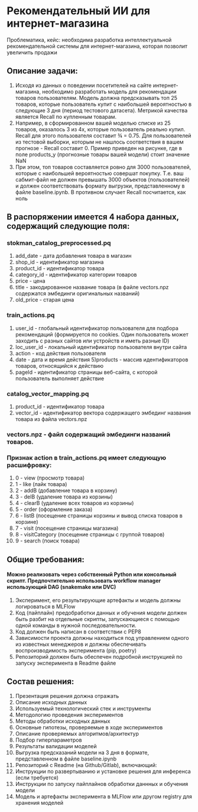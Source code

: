 # Рекомендательный ИИ для интернет-магазина

Проблематика, кейс: необходима разработка интеллектуальной рекомендательной системы для интернет-магазина, которая позволит увеличить продажи

## Описание задачи:

1. Исходя из данных о поведении посетителей на сайте интернет-магазина, необходимо разработать модель для рекомендации товаров пользователям. Модель должна предсказывать топ 25 товаров, которые пользователь купит с наибольшей вероятностью в следующие 3 дня (период тестового датасета). Метрикой качества является Recall по купленным товарам.
2. Например, в сформированном вашей моделью списке из 25 товаров, оказалось 3 из 4х, которые пользователь реально купил. Recall для этого пользователя составит ¾ = 0.75.
Для пользователей из тестовой выборки, которым не нашлось соответствия в вашем прогнозе - Recall составит 0. Пример приведен на рисунке, где в поле products_y (прогнозные товары вашей модели) стоит значение NaN
3. При этом, топ товаров составляется ровно для 3000 пользователей, которые с наибольшей вероятностью совершат покупку. Т.е. ваш сабмит-файл не должен превышать 3000 объектов (пользователей) и должен соответствовать формату выгрузки, представленному в файле baseline.ipynb. В противном случает Recall посчитается, как ноль

## В распоряжении имеется 4 набора данных, содержащий следующие поля:

### stokman_catalog_preprocessed.pq

1) add_date - дата добавления товара в магазин
2) shop_id - идентификатор магазина
3) product_id - идентификатор товара
4) category_id - идентификатор категории товаров
5) price - цена
6) title - закодированное название товара (в файле vectors.npz содержатся эмбединги оригинальных названий)
7) old_price - старая цена

### train_actions.pq

1) user_id - глобальный идентификатор пользователя для подбора рекомендаций (формируется по cookies. Один пользователь может заходить с разных сайтов или устройств и иметь разные ID) 
2) loc_user_id - локальный идентификатор пользователя внутри сайта
3) action - код действия пользователя
4) date - дата и время действия
5)products - массив идентификаторов товаров, относящийся к действию
6) pageId - идентификатор страницы веб-сайта, с которой пользователь выполняет действие

### catalog_vector_mapping.pq

1) product_id - идентификатор товара
2) vector_id - идентификатор вектора содержащего эмбединг названия товара из файла vectors.npz

### vectors.npz - файл содержащий эмбединги названий товаров.
 
### Признак action в train_actions.pq имеет следующую расшифровку:

1) 0 - view (просмотр товара)
2) 1 - like (лайк товара)
3) 2 - addB (добавление товара в корзину)
4) 3 - delB (удаление товара из корзины)
5) 4 - clearB (удаление всех товаров из корзины)
6) 5 - order (оформление заказа)
7) 6 - listB (посещение страницы корзины и вывод списка товаров в корзине)
8) 7 - visit (посещение страницы магазина)
9) 8 - visitCategory (посещение страницы с группой товаров)
10) 9 - search (поиск товара)
 
## Общие требования:

#### Можно реализовать через собственный Python или консольный скрипт. Предпочтительно использовать workflow manager использующий DAG (snakemake или DVC)

1) Эксперимент, его результирующие артефакты и модель должны логироваться в MLFlow
2) Код (пайплайн) предобработки данных и обучения модели должен быть разбит на отдельные скрипты, запускающиеся с помощью одной команды в нужной последовательности.
3) Код должен быть написан в соответствии с PEP8
4) Зависимости проекта должны находиться под управлением одного из известных менеджеров и должны обеспечивать воспроизводимость эксперимента (pip, poetry)
5) Репозиторий должен быть обеспечен подробной инструкцией по запуску эксперимента в Readme файле
 
## Состав решения:

1) Презентация решения должна отражать
2) Описание исходных данных
3) Используемый технологический стек и инструменты
4) Методологию проведения экспериментов
5) Методы обработки исходных данных
6) Основные гипотезы, проверяемые в ходе экспериментов
7) Описание проверяемых алгоритмов/архитектур
8) Подбор гиперпараметров
9) Результаты валидации моделей
10) Выгрузка предсказаний модели на 3 дня в формате, представленном в файле baseline.ipynb
11) Репозиторий с Readme (на Github/Gitlab), включающий:
12) Инструкции по развертыванию и установке решения для инференса (если требуется)
13) Инструкции по запуску пайплайнов обработки даннных и обучения модели
14) Модель и артефакты эксперимента в MLFlow или другом registry для хранения моделей
